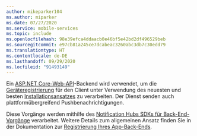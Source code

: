 ```yaml
---
author: mikeparker104
ms.author: miparker
ms.date: 07/27/2020
ms.service: mobile-services
ms.topic: include
ms.openlocfilehash: 98e39efca4ddaacb0e46bf5e42bd2df496529beb
ms.sourcegitcommit: e97cb81a245ce7dcabeac3260abc3db7c30edd79
ms.translationtype: HT
ms.contentlocale: de-DE
ms.lasthandoff: 09/29/2020
ms.locfileid: "91493149"
---
```

Ein [ASP.NET Core-Web-API](https://dotnet.microsoft.com/apps/aspnet/apis)-Backend wird verwendet, um die [Geräteregistrierung](/azure/notification-hubs/notification-hubs-push-notification-registration-management#what-is-device-registration) für den Client unter Verwendung des neuesten und besten [Installationsansatzes](/azure/notification-hubs/notification-hubs-push-notification-registration-management#installations) zu verarbeiten. Der Dienst senden auch plattformübergreifend Pushbenachrichtigungen. 

Diese Vorgänge werden mithilfe des [Notification Hubs SDKs für Back-End-Vorgänge](https://www.nuget.org/packages/Microsoft.Azure.NotificationHubs/) verarbeitet. Weitere Details zum allgemeinen Ansatz finden Sie in der Dokumentation zur [Registrierung Ihres App-Back-Ends](/azure/notification-hubs/notification-hubs-push-notification-registration-management#registration-management-from-a-backend).